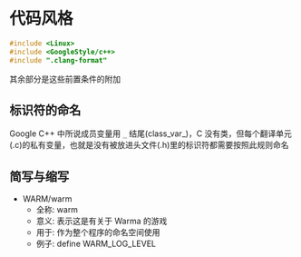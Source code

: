 # 代码风格

```c
#include <Linux>
#include <GoogleStyle/c++>
#include ".clang-format"
```

其余部分是这些前置条件的附加

## 标识符的命名

Google C++ 中所说成员变量用 `_` 结尾(class_var_)，C 没有类，但每个翻译单元(.c)的私有变量，也就是没有被放进头文件(.h)里的标识符都需要按照此规则命名

## 简写与缩写

- WARM/warm
  - 全称: warm
  - 意义: 表示这是有关于 Warma 的游戏
  - 用于: 作为整个程序的命名空间使用
  - 例子: define WARM_LOG_LEVEL
